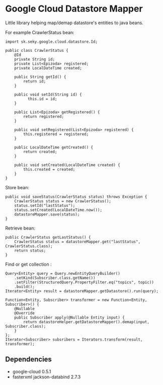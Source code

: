 # Google Cloud Datastore Mapper
Little library helping map/demap datastore's entities to java beans.

For example CrawlerStatus bean:
```
import sk.seky.google.cloud.datastore.Id;

public class CrawlerStatus {
	@Id
	private String id;
	private List<Epizoda> registered;
	private LocalDateTime created;

	public String getId() {
		return id;
	}

	public void setId(String id) {
		  this.id = id;
	}

	public List<Epizoda> getRegistered() {
		return registered;
	}

	public void setRegistered(List<Epizoda> registered) {
		this.registered = registered;
	}

	public LocalDateTime getCreated() {
		return created;
	}

	public void setCreated(LocalDateTime created) {
		this.created = created;
	}
}

```
Store bean:
```
public void saveStatus(CrawlerStatus status) throws Exception {
    CrawlerStatus status = new CrawlerStatus();
    status.setId("lastStatus");
    status.setCreated(LocalDateTime.now());
    datastoreMapper.save(status);
}
```
Retrieve bean:
```
public CrawlerStatus getLastStatus() {
    CrawlerStatus status = datastoreMapper.get("lastStatus", CrawlerStatus.class);
    return status;
}
```

Find or get collection :

``` 	
Query<Entity> query = Query.newEntityQueryBuilder()
    .setKind(Subscriber.class.getName())
    .setFilter(StructuredQuery.PropertyFilter.eq("topics", topic))
    .build();
Iterator<Entity> result = datastoreMapper.getDatastore().run(query);

Function<Entity, Subscriber> transformer = new Function<Entity, Subscriber>() {
    @Nullable
    @Override
    public Subscriber apply(@Nullable Entity input) {
        return datastoreHelper.getDatastoreMapper().demap(input, Subscriber.class);
    }
};
Iterator<Subscriber> subsribers = Iterators.transform(result, transformer);

```

## Dependencies
- google-cloud 0.5.1
- fasterxml jackson-databind 2.7.3
